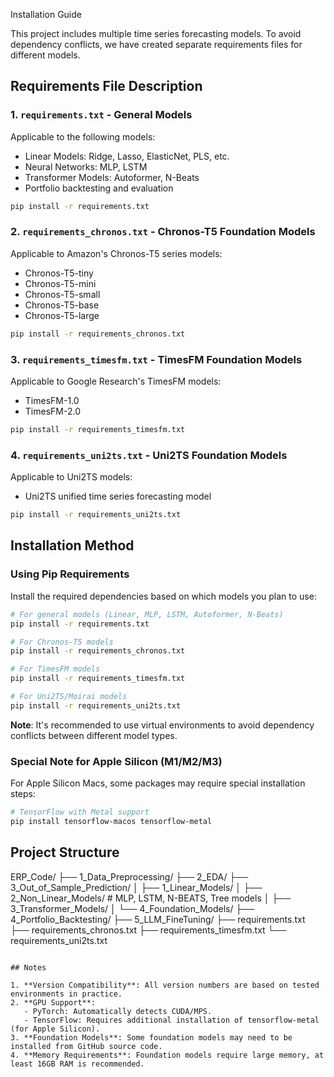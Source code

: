  Installation Guide

This project includes multiple time series forecasting models. To avoid dependency conflicts, we have created separate requirements files for different models.

## Requirements File Description

### 1. `requirements.txt` - General Models
Applicable to the following models:
- Linear Models: Ridge, Lasso, ElasticNet, PLS, etc.
- Neural Networks: MLP, LSTM
- Transformer Models: Autoformer, N-Beats
- Portfolio backtesting and evaluation

```bash
pip install -r requirements.txt
```

### 2. `requirements_chronos.txt` - Chronos-T5 Foundation Models
Applicable to Amazon's Chronos-T5 series models:
- Chronos-T5-tiny
- Chronos-T5-mini  
- Chronos-T5-small
- Chronos-T5-base
- Chronos-T5-large

```bash
pip install -r requirements_chronos.txt
```

### 3. `requirements_timesfm.txt` - TimesFM Foundation Models
Applicable to Google Research's TimesFM models:
- TimesFM-1.0
- TimesFM-2.0

```bash
pip install -r requirements_timesfm.txt
```

### 4. `requirements_uni2ts.txt` - Uni2TS Foundation Models  
Applicable to Uni2TS models:
- Uni2TS unified time series forecasting model

```bash
pip install -r requirements_uni2ts.txt
```

## Installation Method

### Using Pip Requirements

Install the required dependencies based on which models you plan to use:

```bash
# For general models (Linear, MLP, LSTM, Autoformer, N-Beats)
pip install -r requirements.txt

# For Chronos-T5 models
pip install -r requirements_chronos.txt

# For TimesFM models
pip install -r requirements_timesfm.txt

# For Uni2TS/Moirai models
pip install -r requirements_uni2ts.txt
```

**Note**: It's recommended to use virtual environments to avoid dependency conflicts between different model types.

### Special Note for Apple Silicon (M1/M2/M3)

For Apple Silicon Macs, some packages may require special installation steps:

```bash
# TensorFlow with Metal support
pip install tensorflow-macos tensorflow-metal
```

## Project Structure

ERP_Code/
├── 1_Data_Preprocessing/
├── 2_EDA/
├── 3_Out_of_Sample_Prediction/
│   ├── 1_Linear_Models/
│   ├── 2_Non_Linear_Models/         # MLP, LSTM, N-BEATS, Tree models
│   ├── 3_Transformer_Models/
│   └── 4_Foundation_Models/
├── 4_Portfolio_Backtesting/
├── 5_LLM_FineTuning/
├── requirements.txt
├── requirements_chronos.txt
├── requirements_timesfm.txt
└── requirements_uni2ts.txt
```

## Notes

1. **Version Compatibility**: All version numbers are based on tested environments in practice.
2. **GPU Support**: 
   - PyTorch: Automatically detects CUDA/MPS.
   - TensorFlow: Requires additional installation of tensorflow-metal (for Apple Silicon).
3. **Foundation Models**: Some foundation models may need to be installed from GitHub source code.
4. **Memory Requirements**: Foundation models require large memory, at least 16GB RAM is recommended.

